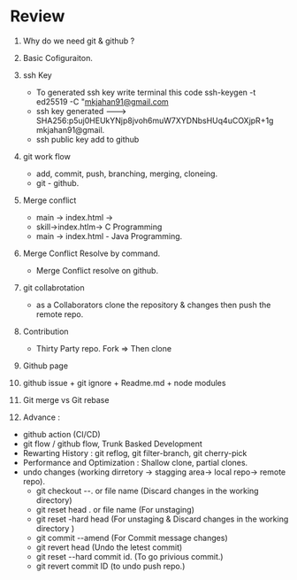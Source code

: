 # Review
1. Why do we need git & github ?
2. Basic Cofiguraiton.
3. ssh Key
   - To generated ssh key write terminal this code ssh-keygen -t ed25519 -C "mkjahan91@gmail.com
   - ssh key generated ---> SHA256:p5uj0HEUkYNjp8jvoh6muW7XYDNbsHUq4uCOXjpR+1g mkjahan91@gmail.
   - ssh public key add to github
4. git work flow
   - add, commit, push, branching, merging, cloneing.
   - git - github. 
5. Merge conflict 
   - main -> index.html ->
   - skill->index.htlm-> C Programming
   - main -> index.html - Java Programming.
   
6. Merge Conflict Resolve by command.
   - Merge Conflict resolve on github.
7. git collabrotation 
   - as a Collaborators clone the repository & changes then push the remote repo.

8. Contribution 
   - Thirty Party repo. Fork => Then clone 

9. Github page 
9. github issue + git ignore + Readme.md + node modules
11. Git merge vs Git rebase 
12. Advance : 
   - github action (CI/CD)
   - git flow / github flow, Trunk Basked Development
   - Rewarting History : git reflog, git filter-branch, git cherry-pick
   - Performance and Optimization : Shallow clone, partial clones.
   - undo changes 
        (working dirretory  -> stagging area-> local repo-> remote repo).
      - git checkout --. or file name (Discard changes in the working directory)
      - git reset head . or file name (For unstaging)
      - git reset -hard head (For unstaging & Discard changes in the working directory )
      - git commit --amend (For Commit message changes)
      - git revert head (Undo the letest commit)
      - git reset --hard commit id. (To go privious commit.)
      - git revert commit ID  (to undo push repo.)
